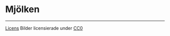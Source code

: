 # Mjölken
---

[Licens](https://github.com/Mjolken/Mjolken/blob/master/LICENSE)
Bilder licensierade under [CC0](http://creativecommons.org/publicdomain/zero/1.0/deed.sv)